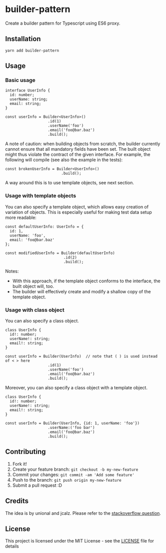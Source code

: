 # builder-pattern

Create a builder pattern for Typescript using ES6 proxy.

## Installation

```
yarn add builder-pattern
```

## Usage

### Basic usage
```
interface UserInfo {
  id: number;
  userName: string;
  email: string;
}

const userInfo = Builder<UserInfo>()
                   .id(1)
                   .userName('foo')
                   .email('foo@bar.baz')
                   .build();
```
A note of caution: when building objects from scratch, the builder currently cannot ensure that all
mandatory fields have been set. The built object might thus violate the contract of the given interface.
For example, the following will compile (see also the example in the tests):

```
const brokenUserInfo = Builder<UserInfo>()
                         .build();
```
A way around this is to use template objects, see next section.

### Usage with template objects

You can also specify a template object, which allows easy creation of variation of objects.
This is especially useful for making test data setup more readable:

```
const defaultUserInfo: UserInfo = {
  id: 1,
  userName: 'foo',
  email: 'foo@bar.baz'
};

const modifiedUserInfo = Builder(defaultUserInfo)
                          .id(2)
                          .build();
```
Notes:
- With this approach, if the template object conforms to the interface, the
built object will, too.
- The builder will effectively create and modify a shallow copy of the template object.

### Usage with class object

You can also specify a class object.

```
class UserInfo {
  id!: number;
  userName!: string;
  email!: string;
}

const userInfo = Builder(UserInfo)  // note that ( ) is used instead of < > here
                   .id(1)
                   .userName('foo')
                   .email('foo@bar.baz')
                   .build();

```

Moreover, you can also specify a class object with a template object.

```
class UserInfo {
  id!: number;
  userName!: string;
  email!: string;
}

const userInfo = Builder(UserInfo, {id: 1, userName: 'foo'})
                   .userName:('foo bar')
                   .email('foo@bar.baz')
                   .build();

```

## Contributing

1. Fork it!
2. Create your feature branch: `git checkout -b my-new-feature`
3. Commit your changes: `git commit -am 'Add some feature'`
4. Push to the branch: `git push origin my-new-feature`
5. Submit a pull request :D

## Credits

The idea is by unional and jcalz.
Please refer to the [stackoverflow question](https://stackoverflow.com/questions/45291644/builder-pattern-using-typescript-interfaces).

## License

This project is licensed under the MIT License - see the [LICENSE](LICENSE) file for details
